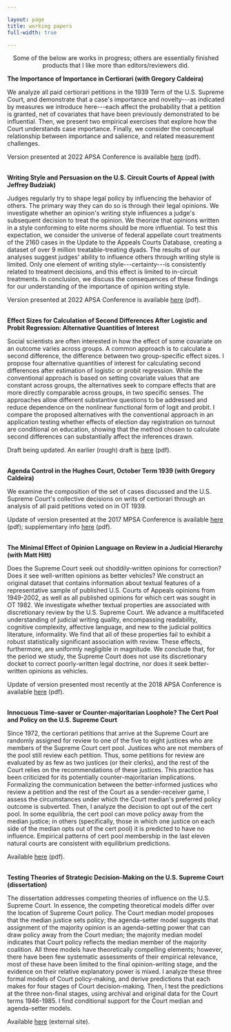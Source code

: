 ```yaml
---

layout: page
title: working papers
full-width: true

---
```


<p align="center">
Some of the below are works in progress; others are essentially finished products that I like more than editors/reviewers did. 
</p>


**The Importance of Importance in Certiorari (with Gregory Caldeira)**

We analyze all paid certiorari petitions in the 1939 Term of the U.S. Supreme Court, and demonstrate that a case's importance and novelty---as indicated by measures we introduce here---each affect the probability that a petition is granted, net of covariates that have been previously demonstrated to be influential.  Then, we present two empirical exercises that explore how the Court understands case importance.  Finally, we consider the conceptual relationship between importance and salience, and related measurement challenges.   

Version presented at 2022 APSA Conference is available [here](https://raw.githubusercontent.com/dlempert/dlempert.github.io/master/docs/cert_importance_ol.pdf) (pdf).
<br/><br/>

**Writing Style and Persuasion on the U.S. Circuit Courts of Appeal (with Jeffrey Budziak)**

Judges regularly try to shape legal policy by influencing the behavior of others. The primary way they can do so is through their legal opinions. We investigate whether an opinion's writing style influences a judge's subsequent decision to treat the opinion. We theorize that opinions written in a style conforming to elite norms should be more influential. To test this expectation, we consider the universe of federal appellate court treatments of the 2160 cases in the Update to the Appeals Courts Database, creating a dataset of over 9 million treatable-treating dyads. The results of our analyses suggest judges' ability to influence others through writing style is limited. Only one element of writing style---certainty---is consistently related to treatment decisions, and this effect is limited to in-circuit treatments. In conclusion, we discuss the consequences of these findings for our understanding of the importance of opinion writing style.

Version presented at 2022 APSA Conference is available [here](https://raw.githubusercontent.com/dlempert/dlempert.github.io/master/docs/persuasion_style_ol.pdf) (pdf).
<br/><br/>

**Effect Sizes for Calculation of Second Differences After Logistic and Probit Regression: Alternative Quantities of Interest**

Social scientists are often interested in how the effect of some covariate on an outcome varies across groups. A common approach is to calculate a second difference, the difference between two group-specific effect sizes. I propose four alternative quantities of interest for calculating second differences after estimation of logistic or probit regression. While the conventional approach is based on setting covariate values that are constant across groups, the alternatives seek to compare effects that are more directly comparable across groups, in two specific senses. The approaches allow different substantive questions to be addressed and reduce dependence on the nonlinear functional form of logit and probit. I compare the proposed alternatives with the conventional approach in an application testing whether effects of election day registration on turnout are conditional on education, showing that the method chosen to calculate second differences can substantially affect the inferences drawn.

Draft being updated. An earlier (rough) draft is [here](https://raw.githubusercontent.com/dlempert/dlempert.github.io/master/docs/sd_calc_ol.pdf) (pdf).
<br/><br/>

**Agenda Control in the Hughes Court, October Term 1939 (with Gregory Caldeira)**

We examine the composition of the set of cases discussed and the U.S. Supreme Court's collective decisions on writs of certiorari through an analysis of all paid petitions voted on in OT 1939.

Update of version presented at the 2017 MPSA Conference is available [here](https://raw.githubusercontent.com/dlempert/dlempert.github.io/master/docs/ot39_cert_ol.pdf) (pdf); supplementary info [here](https://raw.githubusercontent.com/dlempert/dlempert.github.io/master/docs/ot39_cert_si_ol.pdf) (pdf).
<br/><br/>

**The Minimal Effect of Opinion Language on Review in a Judicial Hierarchy (with Matt Hitt)**

Does the Supreme Court seek out shoddily-written opinions for correction? Does it see well-written opinions as better vehicles? We construct an original dataset that
contains information about textual features of a representative sample of published U.S. Courts of Appeals opinions from 1949-2002, as well as all published opinions for which
cert was sought in OT 1982. We investigate whether textual properties are associated with discretionary review by the U.S. Supreme Court. We advance a multifaceted understanding of judicial writing quality, encompassing readability, cognitive complexity, affective language, and new to the judicial politics literature, informality. We find that
all of these properties fail to exhibit a robust statistically significant association with review. These effects, furthermore, are uniformly negligible in magnitude. We conclude
that, for the period we study, the Supreme Court does not use its discretionary docket to correct poorly-written legal doctrine, nor does it seek better-written opinions as
vehicles.

Update of version presented most recently at the 2018 APSA Conference is available [here](https://raw.githubusercontent.com/dlempert/dlempert.github.io/master/docs/cert_style_note_ol.pdf) (pdf).
<br/><br/>

**Innocuous Time-saver or Counter-majoritarian Loophole? The Cert Pool and Policy on the U.S. Supreme Court**

Since 1972, the certiorari petitions that arrive at the Supreme Court are randomly assigned for review to one of the five to eight justices who are members of the Supreme Court cert pool. Justices who are not members of the pool still review each petition. Thus, some petitions for review are evaluated by as few as two justices (or their clerks), and the rest of the Court relies on the recommendations of these justices. This practice has been criticized for its potentially counter-majoritarian implications. Formalizing the communication between the better-informed justices who review a petition and the rest of the Court as a sender-receiver game, I assess the circumstances under which the Court median's preferred policy outcome is subverted. Then, I analyze the decision to opt out of the cert pool. In some equilibria, the cert pool can move policy away from the median justice; in others (specifically, those in which one justice on each side of the median opts out of the cert pool) it is predicted to have no influence. Empirical patterns of cert pool membership in the last eleven natural courts are consistent with equilibrium predictions.

Available [here](https://raw.githubusercontent.com/dlempert/dlempert.github.io/master/docs/cert_pool_ol.pdf) (pdf).
<br/><br/>

**Testing Theories of Strategic Decision-Making on the U.S. Supreme Court (dissertation)**

The dissertation addresses competing theories of influence on the U.S. Supreme Court. In essence, the competing theoretical models differ over the location of Supreme Court policy. The Court median model proposes that the median justice sets policy; the agenda-setter model suggests that assignment of the majority opinion is an agenda-setting power that can draw policy away from the Court median; the majority median model indicates that Court policy reflects the median member of the majority coalition. All three models have theoretically compelling elements; however, there have been few systematic assessments of their empirical relevance, most of these have been limited to the final opinion-writing stage, and the evidence on their relative explanatory power is mixed. I analyze these three formal models of Court policy-making, and derive predictions that each makes for four stages of Court decision-making. Then, I test the predictions at the three non-final stages, using archival and original data for the Court terms 1946-1985. I find conditional support for the Court median and agenda-setter models.

Available [here](http://rave.ohiolink.edu/etdc/view?acc_num=osu1367454302) (external site).


